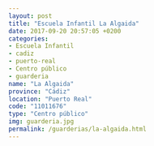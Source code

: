 ```yaml
---
layout: post
title: "Escuela Infantil La Algaida"
date: 2017-09-20 20:57:05 +0200
categories:
- Escuela Infantil
- cadiz
- puerto-real
- Centro público
- guarderia
name: "La Algaida"
province: "Cádiz"
location: "Puerto Real"
code: "11011676"
type: "Centro público"
img: guarderia.jpg
permalink: /guarderias/la-algaida.html
---
```


